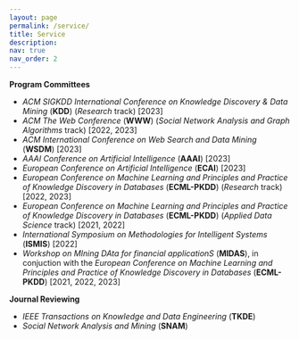 ```yaml
---
layout: page
permalink: /service/
title: Service
description: 
nav: true
nav_order: 2
---
```


<b> Program Committees </b>
- <i> ACM SIGKDD International Conference on Knowledge Discovery & Data Mining </i> (<b>KDD</b>) (<i>Research</i> track) [2023]
- <i> ACM The Web Conference</i> (<b>WWW</b>) (<i>Social Network Analysis and Graph Algorithms</i> track) [2022, 2023]
- <i> ACM International Conference on Web Search and Data Mining</i> (<b>WSDM</b>) [2023]
- <i> AAAI Conference on Artificial Intelligence</i> (<b>AAAI</b>) [2023]
- <i> European Conference on Artificial Intelligence</i> (<b>ECAI</b>) [2023]
- <i> European Conference on Machine Learning and Principles and Practice of Knowledge Discovery in Databases</i> (<b>ECML-PKDD</b>) (<i>Research</i> track) [2022, 2023]
- <i> European Conference on Machine Learning and Principles and Practice of Knowledge Discovery in Databases</i> (<b>ECML-PKDD</b>) (<i>Applied Data Science</i> track) [2021, 2022]
- <i> International Symposium on Methodologies for Intelligent Systems</i> (<b>ISMIS</b>) [2022]
- <i> Workshop on MIning DAta for financial applicationS</i> (<b>MIDAS</b>), in conjuction with the <i>European Conference on Machine Learning and Principles and Practice of Knowledge Discovery in Databases</i> (<b>ECML-PKDD</b>) [2021, 2022, 2023]

<b> Journal Reviewing </b>
- <i>IEEE Transactions on Knowledge and Data Engineering</i> (<b>TKDE</b>)
- <i>Social Network Analysis and Mining</i> (<b>SNAM</b>)


